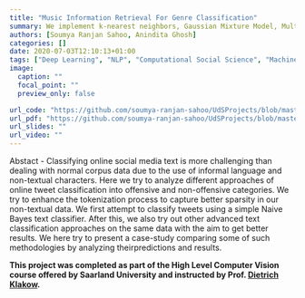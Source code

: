 ```yaml
---
title: "Music Information Retrieval For Genre Classification"
summary: We implement k-nearest neighbors, Gaussian Mixture Model, Multi-class SVM, Convolutional Neural Network, and Convolutional Recurrent Neural Network to classify the following four genres- Dark-Forest, Hi-Tech, Full-On, and Goa. We further extract 30 temporal features using a Long Short Term Memory based Auto encoder from individual frames, and augment them with the frame-level audio features, which is a novel contribution in this work.
authors: [Soumya Ranjan Sahoo, Anindita Ghosh]
categories: []
date: 2020-07-03T12:10:13+01:00
tags: ["Deep Learning", "NLP", "Computational Social Science", "Machine Learning"]
image:
  caption: ""
  focal_point: ""
  preview_only: false

url_code: "https://github.com/soumya-ranjan-sahoo/UdSProjects/blob/master/SNLP/source_code/snlp_project.ipynb"
url_pdf: "https://github.com/soumya-ranjan-sahoo/UdSProjects/blob/master/SNLP/project_report.pdf"
url_slides: ""
url_video: ""
---
```

Abstact - Classifying online social media text is more challenging than dealing with normal corpus data due to the use of informal language and non-textual characters. Here we try to analyze different approaches of online tweet classification into offensive and non-offensive categories. We try to enhance the tokenization process to capture better sparsity in our non-textual data. We first attempt to classify tweets using a simple Naive Bayes text classifier. After this, we also try out other advanced text classification approaches on the same data with the aim to get better results. We here try to present a case-study comparing some of such methodologies by analyzing theirpredictions and results.

**This project was completed as part of the High Level Computer Vision course offered by Saarland University and instructed by Prof. [Dietrich Klakow](https://scholar.google.com/citations?hl=en&user=_HtGYmoAAAAJ).**
